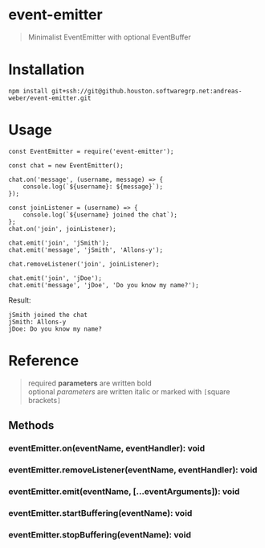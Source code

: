 # event-emitter

> Minimalist EventEmitter with optional EventBuffer

# Installation
```
npm install git+ssh://git@github.houston.softwaregrp.net:andreas-weber/event-emitter.git
```

# Usage
```
const EventEmitter = require('event-emitter');

const chat = new EventEmitter();

chat.on('message', (username, message) => {
    console.log(`${username}: ${message}`);
});

const joinListener = (username) => {
    console.log(`${username} joined the chat`);
};
chat.on('join', joinListener);

chat.emit('join', 'jSmith');
chat.emit('message', 'jSmith', 'Allons-y');

chat.removeListener('join', joinListener);

chat.emit('join', 'jDoe');
chat.emit('message', 'jDoe', 'Do you know my name?');
```
Result:
```
jSmith joined the chat 
jSmith: Allons-y 
jDoe: Do you know my name?
```

# Reference
> required **parameters** are written bold  
> optional *parameters* are written italic or marked with `[`square brackets`]`  

## Methods

### eventEmitter.on(eventName, eventHandler): void

### eventEmitter.removeListener(eventName, eventHandler): void

### eventEmitter.emit(eventName, [...eventArguments]): void

### eventEmitter.startBuffering(eventName): void

### eventEmitter.stopBuffering(eventName): void
